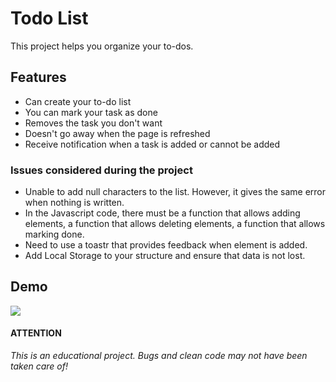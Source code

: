 
# Todo List

This project helps you organize your to-dos.


## Features

- Can create your to-do list
- You can mark your task as done
- Removes the task you don't want
- Doesn't go away when the page is refreshed
- Receive notification when a task is added or cannot be added

  
### Issues considered during the project
* Unable to add null characters to the list. However, it gives the same error when nothing is written.
* In the Javascript code, there must be a function that allows adding elements, a function that allows deleting elements, a function that allows marking done.
* Need to use a toastr that provides feedback when element is added.
* Add Local Storage to your structure and ensure that data is not lost.

## Demo
![](https://github.com/Todo-List/todolist.gif)


#### ATTENTION

*This is an educational project. Bugs and clean code may not have been taken care of!*
